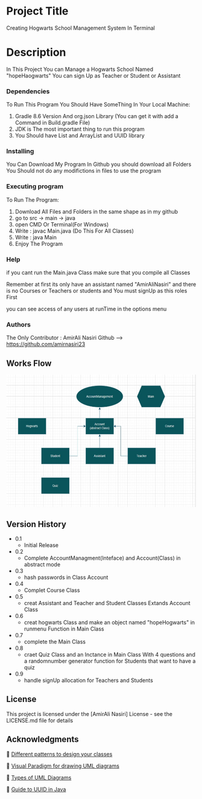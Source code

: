 # Project Title

Creating Hogwarts School Management System In Terminal

# Description

In This Project You can Manage a Hogwarts School Named "hopeHaogwarts"
You can sign Up as Teacher or Student or Assistant

### Dependencies

To Run This Program You Should Have SomeThing In Your Local Machine:
1. Gradle 8.6 Version And org.json Library (You can get it with add a Command in Build.gradle File)
2. JDK is The most important thing to run this program
3. You Should have List and ArrayList and UUID library

### Installing

You Can Download My Program In Github 
you should download all Folders
You Should not do any modifictions in files to use the program

### Executing program

To Run The Program:
1. Download All Files and Folders in the same shape as in my github
2. go to src -> main -> java
3. open CMD Or Terminal(For Windows)
4. Write : javac Main.java (Do This For All Classes)
5. Write : java Main
6. Enjoy The Program

### Help

if you cant run the Main.java Class make sure that you compile all Classes

Remember at first its only have an assistant named "AmirAliNasiri" and there is no Courses or Teachers or students and You must signUp as this roles First

you can see access of any users at runTime in the options menu

### Authors

The Only Contributor : 
AmirAli Nasiri 
Github --> https://github.com/amirnasiri23

## Works Flow

<img src="./Flow.jpg" alr="FlowChart_Classes" with="500" height="350">

## Version History

* 0.1
    * Initial Release
* 0.2
    * Complete AccountManagment(Inteface) and Account(Class) in abstract mode
* 0.3
    * hash passwords in Class Account
* 0.4
    * Complet Course Class
* 0.5
    * creat Assistant and Teacher and Student Classes Extands Account Class
* 0.6 
  * creat hogwarts Class and make an object named "hopeHogwarts" in runmenu Function in Main Class 
* 0.7
    * complete the Main Class
* 0.8 
    * craet Quiz Class and an Inctance in Main Class With 4 questions and a randomnumber generator function for Students that want to have a quiz 
* 0.9 
    * handle signUp allocation for Teachers and Students

## License

This project is licensed under the [AmirAli Nasiri] License - see the LICENSE.md file for details

## Acknowledgments

🔗 [Different patterns to design your classes](https://refactoring.guru/design-patterns/catalog)

🔗 [Visual Paradigm for drawing UML diagrams](https://www.visual-paradigm.com/)

🔗 [Types of UML Diagrams](https://www.lucidchart.com/blog/types-of-UML-diagrams)

🔗 [Guide to UUID in Java](https://www.baeldung.com/java-uuid)
